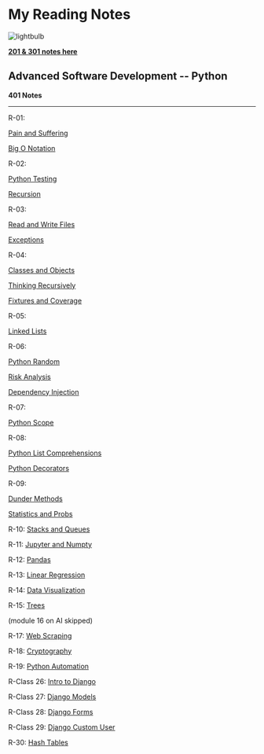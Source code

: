 # My Reading Notes
  
  ![lightbulb](https://user-images.githubusercontent.com/61428656/75473987-fe78c100-594a-11ea-99e6-8322e6af80aa.jpg)


[**201 & 301 notes here**](./ToC-301&201.md)

## Advanced Software Development -- Python ##
**401 Notes**

______________


R-01:

[Pain and Suffering](./pain-and-suffering.md)

[Big O Notation](./big-o.md)

R-02:

[Python Testing](./testing.md)

[Recursion](./recursion.md)

R-03:

[Read and Write Files](./py-read-and-write.md)

[Exceptions](./py-exceptions.md)

R-04: 

[Classes and Objects](./classes-and-objects.md)

[Thinking Recursively](./thinking-recursively.md)

[Fixtures and Coverage](./fixtures-and-coverage.md)

R-05:

[Linked Lists](./linked-lists.md)

R-06: 

[Python Random](./python-random.md)

[Risk Analysis](./risk-analysis.md)

[Dependency Injection](./dependency-injection.md)

R-07:

[Python Scope](./python-scope.md)

R-08:

[Python List Comprehensions ](./py-list-comprehensions.md)

[Python Decorators](py-decorators.md)

R-09:

[Dunder Methods](./py-dunder.md)

[Statistics and Probs](./py-stats-probs.md)

R-10:
[Stacks and Queues](./stacks-queues.md)

R-11:
[Jupyter and Numpty](./jupyter-and-numpty.md)

R-12:
[Pandas](./pandas.md)

R-13:
[Linear Regression](./py-linear-regression.md)

R-14:
[Data Visualization](./py-data-vis.md)

R-15: 
[Trees](./trees.md)

(module 16 on AI skipped)

R-17:
[Web Scraping](./web-scraping.md)

R-18:
[Cryptography](./cryptography.md)

R-19:
[Python Automation](./py-automation.md)

R-Class 26:
[Intro to Django](./py-django.md)

R-Class 27:
[Django Models](./py-django-models.md)

R-Class 28: 
[Django Forms](./py-django-forms.md)

R-Class 29:
[Django Custom User](./py-django-custom-user.md)

R-30:
[Hash Tables](./hash-tables.md)

